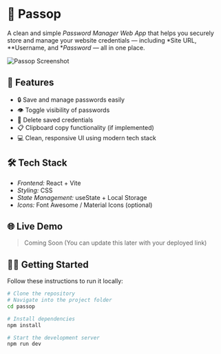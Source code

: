# 🚀 Passop <PassOP/>

A clean and simple *Password Manager Web App* that helps you securely store and manage your website credentials — including *Site URL, **Username, and **Password* — all in one place.

![Passop Screenshot](./screenshot.png)

## 🧠 Features

- 🔒 Save and manage passwords easily
- 👁 Toggle visibility of passwords
- 🧹 Delete saved credentials
- 📋 Clipboard copy functionality (if implemented)
- 💻 Clean, responsive UI using modern tech stack

## 🛠 Tech Stack

- *Frontend:* React + Vite
- *Styling:* CSS
- *State Management:* useState + Local Storage
- *Icons:* Font Awesome / Material Icons (optional)

## 🌐 Live Demo

> Coming Soon (You can update this later with your deployed link)

## 🧑‍💻 Getting Started

Follow these instructions to run it locally:

```bash
# Clone the repository
# Navigate into the project folder
cd passop

# Install dependencies
npm install

# Start the development server
npm run dev
